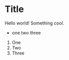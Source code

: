 
# Title

Hello world!
Something cool.

* one two three

<ol>
   <li>One</li>
   <li>Two</li>
   <li>Three</li>
</ol>
